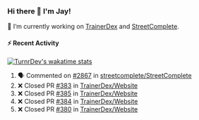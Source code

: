### Hi there 👋 I'm Jay!

🔭 I’m currently working on [TrainerDex](https://www.github.com/TrainerDex) and [StreetComplete](https://github.com/streetcomplete/StreetComplete).

#### :zap: Recent Activity

[![TurnrDev's wakatime stats](https://github-readme-stats.vercel.app/api/wakatime?username=TurnrDev)](https://wakatime.com/@TurnrDev)
<br>
<!--START_SECTION:activity-->
1. 🗣 Commented on [#2867](https://github.com/streetcomplete/StreetComplete/issues/2867) in [streetcomplete/StreetComplete](https://github.com/streetcomplete/StreetComplete)
2. ❌ Closed PR [#383](https://github.com/TrainerDex/Website/pull/383) in [TrainerDex/Website](https://github.com/TrainerDex/Website)
3. ❌ Closed PR [#385](https://github.com/TrainerDex/Website/pull/385) in [TrainerDex/Website](https://github.com/TrainerDex/Website)
4. ❌ Closed PR [#384](https://github.com/TrainerDex/Website/pull/384) in [TrainerDex/Website](https://github.com/TrainerDex/Website)
5. ❌ Closed PR [#380](https://github.com/TrainerDex/Website/pull/380) in [TrainerDex/Website](https://github.com/TrainerDex/Website)
<!--END_SECTION:activity-->

